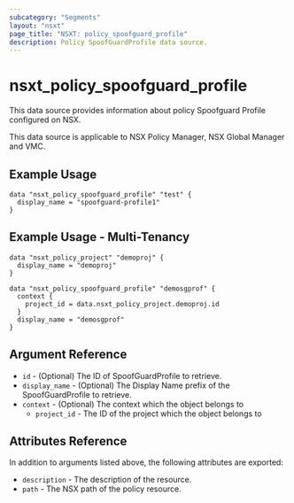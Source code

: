 ```yaml
---
subcategory: "Segments"
layout: "nsxt"
page_title: "NSXT: policy_spoofguard_profile"
description: Policy SpoofGuardProfile data source.
---
```


# nsxt_policy_spoofguard_profile

This data source provides information about policy Spoofguard Profile configured on NSX.

This data source is applicable to NSX Policy Manager, NSX Global Manager and VMC.

## Example Usage

```hcl
data "nsxt_policy_spoofguard_profile" "test" {
  display_name = "spoofguard-profile1"
}
```

## Example Usage - Multi-Tenancy

```hcl
data "nsxt_policy_project" "demoproj" {
  display_name = "demoproj"
}

data "nsxt_policy_spoofguard_profile" "demosgprof" {
  context {
    project_id = data.nsxt_policy_project.demoproj.id
  }
  display_name = "demosgprof"
}
```

## Argument Reference

* `id` - (Optional) The ID of SpoofGuardProfile to retrieve.
* `display_name` - (Optional) The Display Name prefix of the SpoofGuardProfile to retrieve.
* `context` - (Optional) The context which the object belongs to
    * `project_id` - The ID of the project which the object belongs to

## Attributes Reference

In addition to arguments listed above, the following attributes are exported:

* `description` - The description of the resource.
* `path` - The NSX path of the policy resource.
